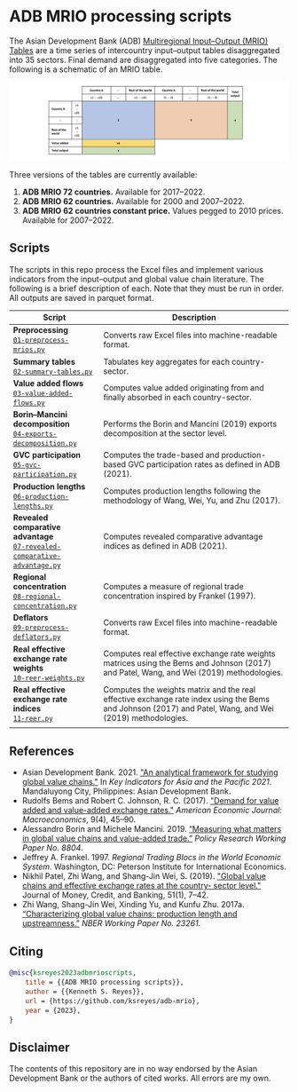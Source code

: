 # ADB MRIO processing scripts

The Asian Development Bank (ADB) [Multiregional Input–Output (MRIO) Tables](https://kidb.adb.org/mrio) are a time series of intercountry input–output tables disaggregated into 35 sectors. Final demand are disaggregated into five categories. The following is a schematic of an MRIO table.

![](images/schematic.jpg)

Three versions of the tables are currently available:

1. **ADB MRIO 72 countries.** Available for 2017–2022.
1. **ADB MRIO 62 countries.** Available for 2000 and 2007–2022.
1. **ADB MRIO 62 countries constant price.** Values pegged to 2010 prices. Available for 2007–2022.

## Scripts

The scripts in this repo process the Excel files and implement various indicators from the input–output and global value chain literature. The following is a brief description of each. Note that they must be run in order. All outputs are saved in parquet format.

| Script | Description |
| -------- | ----------- |
| **Preprocessing**<br>[`01-preprocess-mrios.py`](codes/01-preprocess-mrios.py)| Converts raw Excel files into machine-readable format. |
| **Summary tables**<br>[`02-summary-tables.py`](codes/02-summary-tables.py) | Tabulates key aggregates for each country-sector. |
| **Value added flows**<br>[`03-value-added-flows.py`](codes/03-value-added-flows.py) | Computes value added originating from and finally absorbed in each country-sector. |
| **Borin–Mancini decomposition**<br>[`04-exports-decomposition.py`](codes/04-exports-decomposition.py) | Performs the Borin and Mancini (2019) exports decomposition at the sector level. |
| **GVC participation**<br>[`05-gvc-participation.py`](codes/05-gvc-participation.py) | Computes the trade-based and production-based GVC participation rates as defined in ADB (2021). |
| **Production lengths**<br>[`06-production-lengths.py`](codes/06-production-lengths.py) | Computes production lengths following the methodology of Wang, Wei, Yu, and Zhu (2017). |
| **Revealed comparative advantage**<br>[`07-revealed-comparative-advantage.py`](codes/07-revealed-comparative-advantage.py) | Computes revealed comparative advantage indices as defined in ADB (2021). |
| **Regional concentration**<br>[`08-regional-concentration.py`](codes/08-regional-concentration.py) | Computes a measure of regional trade concentration inspired by Frankel (1997). |
| **Deflators**<br>[`09-preprocess-deflators.py`](codes/09-preprocess-deflators.py) | Converts raw Excel files into machine-readable format. |
| **Real effective exchange rate weights**<br>[`10-reer-weights.py`](codes/10-reer-weights.py) | Computes real effective exchange rate weights matrices using the Bems and Johnson (2017) and Patel, Wang, and Wei (2019) methodologies. |
| **Real effective exchange rate indices**<br>[`11-reer.py`](codes/11-reer.py) | Computes the weights matrix and the real effective exchange rate index using the Bems and Johnson (2017) and Patel, Wang, and Wei (2019) methodologies. |
|     |     |

## References

- Asian Development Bank. 2021. ["An analytical framework for studying global value chains."](https://www.adb.org/sites/default/files/publication/720461/ki2021.pdf) In *Key Indicators for Asia and the Pacific 2021*. Mandaluyong City, Philippines: Asian Development Bank.
- Rudolfs Bems and Robert C. Johnson, R. C. (2017). ["Demand for value added and value-added exchange rates."](https://doi.org/10.1257/mac.20150216) *American Economic Journal: Macroeconomics*, 9(4), 45–90.
- Alessandro Borin and Michele Mancini. 2019. [“Measuring what matters in global value chains and value-added trade.”](https://elibrary.worldbank.org/doi/abs/10.1596/1813-9450-8804) *Policy Research Working Paper No. 8804*.
- Jeffrey A. Frankel. 1997. *Regional Trading Blocs in the World Economic System*. Washington, DC: Peterson Institute for International Economics.
- Nikhil Patel, Zhi Wang, and Shang-Jin Wei, S. (2019). ["Global value chains and effective exchange rates at the country- sector level."](https://doi.org/10.1111/jmcb.12670) Journal of Money, Credit, and Banking, 51(1), 7–42.
- Zhi Wang, Shang-Jin Wei, Xinding Yu, and Kunfu Zhu. 2017a. [“Characterizing global value chains: production length and upstreamness.”](https://www.nber.org/papers/w23261) *NBER Working Paper No. 23261*.

## Citing

```bibtex
@misc{ksreyes2023adbmrioscripts,
    title = {{ADB MRIO processing scripts}},
    author = {{Kenneth S. Reyes}},
    url = {https://github.com/ksreyes/adb-mrio},
    year = {2023},
}
```

## Disclaimer

The contents of this repository are in no way endorsed by the Asian Development Bank or the authors of cited works. All errors are my own.